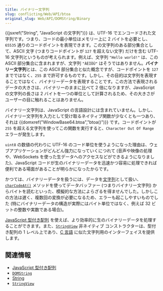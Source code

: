 ```yaml
---
title: バイナリー文字列
slug: conflicting/Web/API/btoa
original_slug: Web/API/DOMString/Binary
---
```

{{jsxref("String", "JavaScript の文字列")}} は、UTF-16 でエンコードされた文字列です。つまり、コードの最小単位はメモリー上に 2 バイトを必要とし、`65535` 通りのコードポイントを表現できます。この文字列のある部分集合として、ASCII 文字 (つまりコードポイントが `127` を超えない文字) だけを含む UTF-16 文字列というものが考えられます。例えば、文字列 `"Hello world!"` は、この ASCII 部分集合に含まれますが、文字列 `"ÀÈÌÒÙ"` はそうではありません。**バイナリー文字列**とは、この ASCII 部分集合と似た概念ですが、コードポイントを `127` までではなく、`255` まで許可するものです。しかし、その目的は文字列を表現することではなく、バイナリーデータを表現することです。この方法で表現されるデータの大きさは、バイナリーのままに比べて 2 倍になりますが、JavaScript の文字列の長さは 2 バイトを一つの単位として計算されるため、その大きさがユーザーの目に触れることはありません。

バイナリー文字列は、JavaScript の言語設計には含まれていません。しかし、バイナリー文字列を入力として受け取るネイティブ関数が少なくとも一つあり、それは {{domxref("WindowBase64.btoa","btoa()")}} です。コードポイントが `255` を超える文字列を使ってこの関数を実行すると、`Character Out Of Range` エラーが発生します。

`uint8` の数値の代わりに UTF-16 のコード単位を使うようになった理由は、ウェブアプリケーションがどんどん強力になっていくにつれて (音声や映像の処理や、WebSockets を使った生データへのアクセスなどができるようになりました)、JavaScript コードが生のバイナリーデータを迅速かつ容易に処理できれば便利である場面があることが明らかになったからです。

かつては、バイナリーデータを扱うには、データを[文字列](/ja/docs/JavaScript/Reference/Global_Objects/String)として扱い、[`charCodeAt()`](/ja/docs/JavaScript/Reference/Global_Objects/String/charCodeAt) メソッドを使ってデータバッファー (つまりバイナリー文字列) からバイトを読むといった、模擬的な方法によらざるを得ませんでした。しかしこの方法は遅く、複数回の変換が必要になるため、エラーも起こしやすいものでした (特にバイナリーデータの構造が実際にはバイト単位ではなく、例えば 32 ビットの整数や実数である場合)。

[JavaScript 型付き配列](/ja/docs/Web/JavaScript/Typed_arrays) を使えば、より効率的に生のバイナリーデータを処理することができます。また、[`StringView`](/ja/docs/Web/JavaScript/Typed_arrays/StringView) 非ネイティブ コンストラクターは、型付き配列の 1 レベル上であり、[C 言語](https://ja.wikipedia.org/wiki/C%E8%A8%80%E8%AA%9E) に似た文字列用のインターフェイスを提供します。

## 関連情報

- [JavaScript 型付き配列](/ja/docs/Web/JavaScript/Typed_arrays)
- [`DOMString`](/ja/docs/Web/API/DOMString)
- [String](/ja/docs/Web/JavaScript/Reference/Global_Objects/String)
- [`StringView`](/ja/docs/Web/JavaScript/Typed_arrays/StringView)
